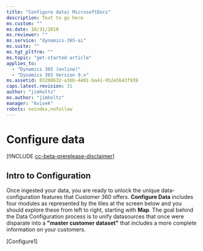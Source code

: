 ```yaml
---
title: "Configure data| MicrosoftDocs"
description: Text to go here
ms.custom: ""
ms.date: 10/31/2018
ms.reviewer: ""
ms.service: "dynamics-365-ai"
ms.suite: ""
ms.tgt_pltfrm: ""
ms.topic: "get-started-article"
applies_to: 
  - "Dynamics 365 (online)"
  - "Dynamics 365 Version 9.x"
ms.assetid: 83200632-a36b-4401-ba41-952e5b43f939
caps.latest.revision: 31
author: "jimholtz"
ms.author: "jimholtz"
manager: "kvivek"
robots: noindex,nofollow
---
```

# Configure data

[!INCLUDE [cc-beta-prerelease-disclaimer](../includes/cc-beta-prerelease-disclaimer.md)]

## Intro to Configuration
Once ingested your data, you are ready to unlock the unique data-configuration features that Customer 360 offers. **Configure Data** includes four modules as represented by the tiles at the screen below and you should explore these from left to right, starting with **Map**. The goal behind the Data Configuration process is to unify datasources that once were disparate into a **"master customer dataset"** that includes a more complete information on your customers.  

[Configure1]
